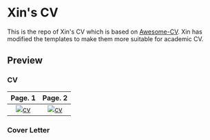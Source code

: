 # Xin's CV

This is the repo of Xin's CV which is based on [Awesome-CV](https://github.com/posquit0/Awesome-CV). Xin has modified the templates to make them more suitable for academic CV.

## Preview

### CV

| Page. 1 | Page. 2 |
|:---:|:---:|
| [![cv](https://raw.githubusercontent.com/zxdawn/XZ-CV/main/eimgs/cv_Page_1.png)](https://raw.githubusercontent.com/zxdawn/XZ-CV/main/cv/cv.pdf) | [![cv](https://raw.githubusercontent.com/zxdawn/XZ-CV/main/eimgs/cv_Page_2.png)](https://raw.githubusercontent.com/zxdawn/XZ-CV/main/cv/cv.pdf) |


### Cover Letter

